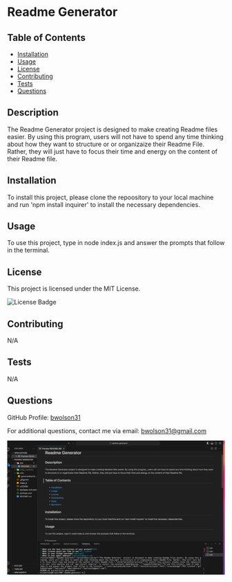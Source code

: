 # Readme Generator


## Table of Contents 
- [Installation](#Installation)
- [Usage](#Usage)
- [License](#License)
- [Contributing](#Contributing)
- [Tests](#Tests)
- [Questions](#Questions)

## Description 
 The Readme Generator  project is designed to make creating Readme files easier. By using this program, users will not have to spend any time thinking about how they want to structure or or organizaize their Readme File. Rather, they will just have to focus their time and energy on the content of their Readme file.

## Installation 
To install this project, please clone the repoository to your local machine and run 'npm install inquirer' to install the necessary dependencies. 

## Usage
To use this project, type in node index.js and answer the prompts that follow in the terminal. 

## License 
This project is licensed under the MIT License.

![License Badge](https://img.shields.io/badge/license-MIT%20License-blue)


## Contributing 
N/A

## Tests
N/A

## Questions
GitHub Profile: [bwolson31](https://github.com/bwolson31)

For additional questions, contact me via email: bwolson31@gmail.com

![Readme Generator Screenshot](/Readmescreenshot.png) 